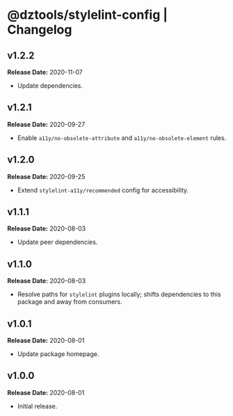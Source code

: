 # @dztools/stylelint-config | Changelog

## v1.2.2

**Release Date:** 2020-11-07

* Update dependencies.

## v1.2.1

**Release Date:** 2020-09-27

* Enable `a11y/no-obsolete-attribute` and `a11y/no-obsolete-element` rules.

## v1.2.0

**Release Date:** 2020-09-25

* Extend `stylelint-a11y/recommended` config for accessibility.

## v1.1.1

**Release Date:** 2020-08-03

* Update peer dependencies.

## v1.1.0

**Release Date:** 2020-08-03

* Resolve paths for `stylelint` plugins locally; shifts dependencies to this package and away from consumers.

## v1.0.1

**Release Date:** 2020-08-01

* Update package homepage.

## v1.0.0

**Release Date:** 2020-08-01

* Initial release.

